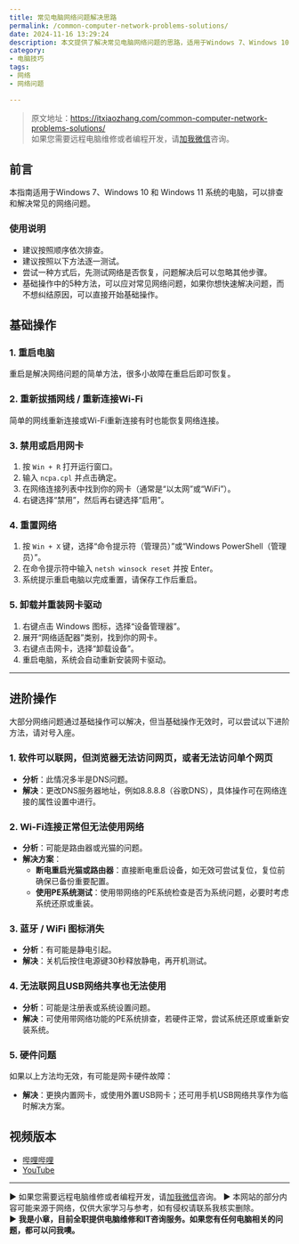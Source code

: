 ```yaml
---
title: 常见电脑网络问题解决思路
permalink: /common-computer-network-problems-solutions/
date: 2024-11-16 13:29:24
description: 本文提供了解决常见电脑网络问题的思路，适用于Windows 7、Windows 10 和 Windows 11 系统的电脑。
category:
- 电脑技巧
tags:
- 网络
- 网络问题

---
```


> 原文地址：<https://itxiaozhang.com/common-computer-network-problems-solutions/>  
> 如果您需要远程电脑维修或者编程开发，请[加我微信](https://itxiaozhang.netlify.app/)咨询。 

## 前言

本指南适用于Windows 7、Windows 10 和 Windows 11 系统的电脑，可以排查和解决常见的网络问题。

### 使用说明

- 建议按照顺序依次排查。
- 建议按照以下方法逐一测试。
- 尝试一种方式后，先测试网络是否恢复，问题解决后可以忽略其他步骤。
- 基础操作中的5种方法，可以应对常见网络问题，如果你想快速解决问题，而不想纠结原因，可以直接开始基础操作。

## 基础操作

### 1. 重启电脑

重启是解决网络问题的简单方法，很多小故障在重启后即可恢复。

### 2. 重新拔插网线 / 重新连接Wi-Fi

简单的网线重新连接或Wi-Fi重新连接有时也能恢复网络连接。

### 3. 禁用或启用网卡

1. 按 `Win + R` 打开运行窗口。
2. 输入 `ncpa.cpl` 并点击确定。
3. 在网络连接列表中找到你的网卡（通常是“以太网”或“WiFi”）。
4. 右键选择“禁用”，然后再右键选择“启用”。

### 4. 重置网络

1. 按 `Win + X` 键，选择“命令提示符（管理员）”或“Windows PowerShell（管理员）”。
2. 在命令提示符中输入 `netsh winsock reset` 并按 Enter。
3. 系统提示重启电脑以完成重置，请保存工作后重启。

### 5. 卸载并重装网卡驱动

1. 右键点击 Windows 图标，选择“设备管理器”。
2. 展开“网络适配器”类别，找到你的网卡。
3. 右键点击网卡，选择“卸载设备”。
4. 重启电脑，系统会自动重新安装网卡驱动。

---

## 进阶操作

大部分网络问题通过基础操作可以解决，但当基础操作无效时，可以尝试以下进阶方法，请对号入座。

### 1. 软件可以联网，但浏览器无法访问网页，或者无法访问单个网页

- **分析**：此情况多半是DNS问题。
- **解决**：更改DNS服务器地址，例如8.8.8.8（谷歌DNS），具体操作可在网络连接的属性设置中进行。

### 2. Wi-Fi连接正常但无法使用网络

- **分析**：可能是路由器或光猫的问题。
- **解决方案**：
  - **断电重启光猫或路由器**：直接断电重启设备，如无效可尝试复位，复位前确保已备份重要配置。
  - **使用PE系统测试**：使用带网络的PE系统检查是否为系统问题，必要时考虑系统还原或重装。

### 3. 蓝牙 / WiFi 图标消失

- **分析**：有可能是静电引起。
- **解决**：关机后按住电源键30秒释放静电，再开机测试。

### 4. 无法联网且USB网络共享也无法使用

- **分析**：可能是注册表或系统设置问题。
- **解决**：可使用带网络功能的PE系统排查，若硬件正常，尝试系统还原或重新安装系统。

### 5. 硬件问题

如果以上方法均无效，有可能是网卡硬件故障：

- **解决**：更换内置网卡，或使用外置USB网卡；还可用手机USB网络共享作为临时解决方案。

## 视频版本

- [哔哩哔哩](https://www.bilibili.com/video/BV1epUhYuEQa)
- [YouTube](https://youtu.be/IkhQ9p3yE8M)

---
▶ 如果您需要远程电脑维修或者编程开发，请[加我微信](https://itxiaozhang.netlify.app/)咨询。 
▶ 本网站的部分内容可能来源于网络，仅供大家学习与参考，如有侵权请联系我核实删除。  
▶ **我是小章，目前全职提供电脑维修和IT咨询服务。如果您有任何电脑相关的问题，都可以问我噢。**  
